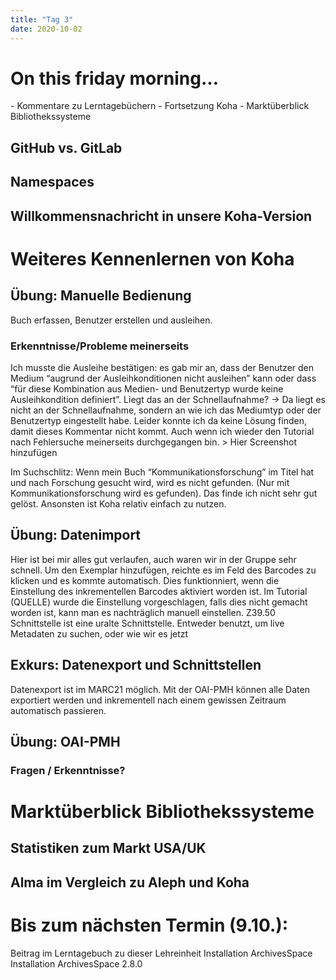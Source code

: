 ```yaml
---
title: "Tag 3"
date: 2020-10-02
---
```


<h1>On this friday morning...</h1>
- Kommentare zu Lerntagebüchern
- Fortsetzung Koha
- Marktüberblick Bibliothekssysteme

<h2>GitHub vs. GitLab</h2>

<h2>Namespaces</h2>

<h2>Willkommensnachricht in unsere Koha-Version</h2>

<h1>Weiteres Kennenlernen von Koha</h1>
<h2>Übung: Manuelle Bedienung</h2>
Buch erfassen, Benutzer erstellen und ausleihen.

<h3>Erkenntnisse/Probleme meinerseits</h3>
Ich musste die Ausleihe bestätigen: es gab mir an, dass der Benutzer den Medium “augrund der Ausleihkonditionen nicht ausleihen” kann oder dass “für diese Kombination aus Medien- und Benutzertyp wurde keine Ausleihkondition definiert”. Liegt das an der Schnellaufnahme?
-> Da liegt es nicht an der Schnellaufnahme, sondern an wie ich das Mediumtyp oder der Benutzertyp eingestellt habe. Leider konnte ich da keine Lösung finden, damit dieses Kommentar nicht kommt. Auch wenn ich wieder den Tutorial nach Fehlersuche meinerseits durchgegangen bin.
> Hier Screenshot hinzufügen

Im Suchschlitz: Wenn mein Buch “Kommunikationsforschung” im Titel hat und nach Forschung gesucht wird, wird es nicht gefunden. (Nur mit Kommunikationsforschung wird es gefunden). Das finde ich nicht sehr gut gelöst.
Ansonsten ist Koha relativ einfach zu nutzen.

<h2>Übung: Datenimport</h2>
Hier ist bei mir alles gut verlaufen, auch waren wir in der Gruppe sehr schnell. Um den Exemplar hinzufügen, reichte es im Feld des Barcodes zu klicken und es kommte automatisch. Dies funktionniert, wenn die Einstellung des inkrementellen Barcodes aktiviert worden ist. Im Tutorial (QUELLE) wurde die Einstellung vorgeschlagen, falls dies nicht gemacht worden ist, kann man es nachträglich manuell einstellen.
Z39.50 Schnittstelle ist eine uralte Schnittstelle. Entweder benutzt, um live Metadaten zu suchen, oder wie wir es jetzt 

<h2>Exkurs: Datenexport und Schnittstellen</h3>
Datenexport ist im MARC21 möglich. Mit der OAI-PMH können alle Daten exportiert werden und inkrementell nach einem gewissen Zeitraum automatisch passieren.

<h2>Übung: OAI-PMH</h2>

<h3>Fragen / Erkenntnisse?</h3>


<h1>Marktüberblick Bibliothekssysteme</h1>

<h2>Statistiken zum Markt USA/UK</h2>

<h2>Alma im Vergleich zu Aleph und Koha</h2>


<h1>Bis zum nächsten Termin (9.10.):</h1>

Beitrag im Lerntagebuch zu dieser Lehreinheit
Installation ArchivesSpace
Installation ArchivesSpace 2.8.0



